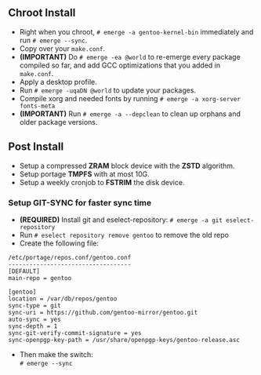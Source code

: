 ## Chroot Install ##
- Right when you chroot, `# emerge -a gentoo-kernel-bin` immediately and run `# emerge --sync`.
- Copy over your `make.conf`.
- **(IMPORTANT)** Do `# emerge -ea @world` to re-emerge every package compiled so far, and add GCC optimizations that you added in `make.conf`.
- Apply a desktop profile.
- Run `# emerge -uqaDN @world` to update your packages.
- Compile xorg and needed fonts by running `# emerge -a xorg-server fonts-meta`
- **(IMPORTANT)** Run `# emerge -a --depclean` to clean up orphans and older package versions.

## Post Install ##
- Setup a compressed **ZRAM** block device with the **ZSTD** algorithm.
- Setup portage **TMPFS** with at most 10G.
- Setup a weekly cronjob to **FSTRIM** the disk device.

### Setup GIT-SYNC for faster sync time ###

- **(REQUIRED)** Install git and eselect-repository: `# emerge -a git eselect-repository`
- Run `# eselect repository remove gentoo` to remove the old repo
- Create the following file:

```
/etc/portage/repos.conf/gentoo.conf
-----------------------------------
[DEFAULT]
main-repo = gentoo

[gentoo]
location = /var/db/repos/gentoo
sync-type = git
sync-uri = https://github.com/gentoo-mirror/gentoo.git
auto-sync = yes
sync-depth = 1
sync-git-verify-commit-signature = yes
sync-openpgp-key-path = /usr/share/openpgp-keys/gentoo-release.asc
```

- Then make the switch: \
`# emerge --sync`
